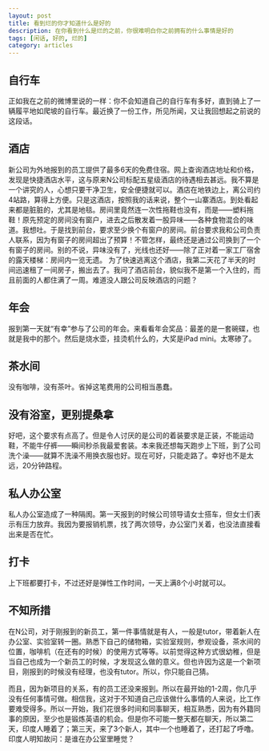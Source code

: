 ```yaml
---
layout: post
title: 看到烂的你才知道什么是好的
description: 在你看到什么是烂的之前，你很难明白你之前拥有的什么事情是好的
tags: [闲话, 好的, 烂的]
category: articles
---
```


## 自行车
正如我在之前的微博里说的一样：你不会知道自己的自行车有多好，直到骑上了一辆履平地如爬坡的自行车。最近换了一份工作，所见所闻，又让我回想起之前说的这段话。

## 酒店
新公司为外地报到的员工提供了最多6天的免费住宿。网上查询酒店地址和价格，发现是快捷酒店水平，这与原来N公司标配五星级酒店的待遇相去甚远。我不算是一个讲究的人，心想只要干净卫生，安全便捷就可以。酒店在地铁边上，离公司约4站路，算得上方便。只是这酒店，按照我的话来说，整个一山寨酒店。到处看起来都是脏脏的，尤其是地毯。房间里竟然连一次性拖鞋也没有，而是——塑料拖鞋！原先预定的房间没有窗户，进去之后散发着一股异味——各种食物混合的味道。我想吐。于是找到前台，要求至少换个有窗户的房间。前台要求我和公司负责人联系，因为有窗子的房间超出了预算！不管怎样，最终还是通过公司换到了一个有窗子的房间。别的不说，异味没有了，光线也还好——除了正对着一家工厂宿舍的露天楼梯：房间内一览无遗。
为了快速逃离这个酒店，我第二天花了半天的时间迅速租了一间房子，搬出去了。我问了酒店前台，貌似我不是第一个入住的，而且前面的人都住满了一周。难道没人跟公司反映酒店的问题？

## 年会
报到第一天就“有幸”参与了公司的年会。来看看年会奖品：最差的是一套碗碟，也就是我中的那个。然后是烧水壶，挂烫机什么的，大奖是iPad mini。太寒碜了。

## 茶水间
没有咖啡，没有茶叶。省掉这笔费用的公司相当愚蠢。

## 没有浴室，更别提桑拿
好吧，这个要求有点高了。但是令人讨厌的是公司的着装要求是正装，不能运动鞋，不能牛仔裤——瞬间秒杀我最爱套装。本来我还想每天跑步上下班，到了公司洗个澡——就算不洗澡不用换衣服也好。现在可好，只能走路了。幸好也不是太远，20分钟路程。

## 私人办公室
私人办公室造成了一种隔阂。第一天报到的时候公司领导请女士搭车，但女士们表示有压力放弃。我因为要报销机票，找了两次领导，办公室门关着，也没法直接看出来是否在忙。

## 打卡
上下班都要打卡，不过还好是弹性工作时间，一天上满8个小时就可以。

## 不知所措
在N公司，对于刚报到的新员工，第一件事情就是有人，一般是tutor，带着新人在办公室、实验室转一圈。熟悉下自己的储物箱，实验室规则，参观设备，茶水间的位置，咖啡机（在还有的时候）的使用方式等等。以前觉得这种方式很幼稚，但是当自己也成为一个新员工的时候，才发现这么做的意义。但也许因为这是一个新项目，刚报到的时候没有经理，也没有tutor。所以，你只能自己猜。

而且，因为新项目的关系，有的员工还没来报到。所以在最开始的1-2周，你几乎没有任何事情可做。相信我，这对于不知道自己应该做什么事情的人来说，比工作要难受得多。所以一开始，我们花很多时间和同事聊天，相互熟悉，因为有外籍同事的原因，至少也是锻炼英语的机会。但是你不可能一整天都在聊天，所以第二天，印度人睡着了；第三天，来了3个新人，其中一个也睡着了，还打起了呼噜。印度人明知故问：是谁在办公室里睡觉？




